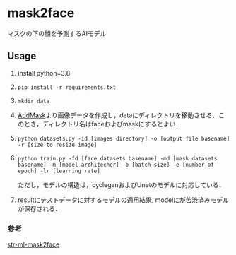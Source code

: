 # mask2face

マスクの下の顔を予測するAIモデル


## Usage
1. install python=3.8

2. `pip install -r requirements.txt`

3. `mkdir data`

4. [AddMask](https://github.com/mandelamane/AddMask.git)より画像データを作成し，dataにディレクトリを移動させる．このとき，ディレクトリ名はfaceおよびmaskにするとよい．

5. `python datasets.py -id [images directory] -o [output file basename] -r [size to resize image]`

6. `python train.py -fd [face datasets basename] -md [mask datasets basename] -m [model architecher] -b [batch size] -e [number of epoch] -lr [learning rate]`

    ただし，モデルの構造は，cycleganおよびUnetのモデルに対応している．

7. resultにテストデータに対するモデルの適用結果, modelにが苦渋済みモデルが保存される．


### 参考
[str-ml-mask2face](https://github.com/strvcom/strv-ml-mask2face)